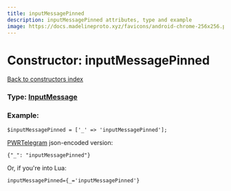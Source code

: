 ```yaml
---
title: inputMessagePinned
description: inputMessagePinned attributes, type and example
image: https://docs.madelineproto.xyz/favicons/android-chrome-256x256.png
---
```

# Constructor: inputMessagePinned  
[Back to constructors index](index.md)






### Type: [InputMessage](../types/InputMessage.md)


### Example:

```
$inputMessagePinned = ['_' => 'inputMessagePinned'];
```  

[PWRTelegram](https://pwrtelegram.xyz) json-encoded version:

```
{"_": "inputMessagePinned"}
```


Or, if you're into Lua:  


```
inputMessagePinned={_='inputMessagePinned'}

```



